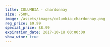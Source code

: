 ```yaml
---
title: COLUMBIA - chardonnay
size: 750ML
image: /assets/images/columbia-chardonnay.png
reg_price: $9.99
special_price: $8.99
expiration_date: 2017-10-18 00:00:00
show_wine: true
---
```



